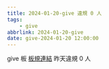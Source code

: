 ```yaml
---
title: 2024-01-20-give 違規 0 人
tags:
    - give
abbrlink: 2024-01-20-give
date: give-2024-01-20 12:00:00
---
```

give 板 [板規連結](https://www.ptt.cc/bbs/give/M.1612495900.A.C32.html)
昨天違規 0 人
